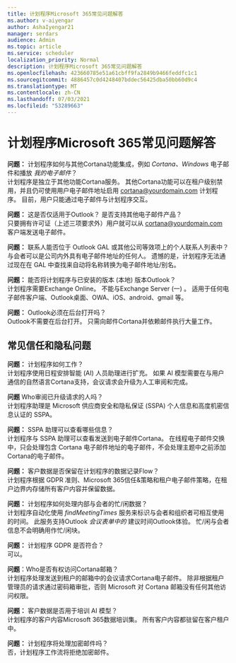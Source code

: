 ```yaml
---
title: 计划程序Microsoft 365常见问题解答
ms.author: v-aiyengar
author: AshaIyengar21
manager: serdars
audience: Admin
ms.topic: article
ms.service: scheduler
localization_priority: Normal
description: 计划程序Microsoft 365常见问题解答
ms.openlocfilehash: 423660785e51a61cbff9fa2849b9466feddfc1c1
ms.sourcegitcommit: 4886457c0d4248407bddec56425dba50bb60d9c4
ms.translationtype: MT
ms.contentlocale: zh-CN
ms.lasthandoff: 07/03/2021
ms.locfileid: "53289663"
---
```

# <a name="scheduler-for-microsoft-365-faqs"></a>计划程序Microsoft 365常见问题解答

**问题：** 计划程序如何与其他Cortana功能集成，例如 *Cortana、Windows* 电子邮件和播放 *我的电子邮件*？</br>
计划程序是独立于其他功能Cortana服务。 其他Cortana功能可以在租户级别禁用，并且仍可使用用户电子邮件地址启用 cortana@yourdomain.com 计划程序。 目前，用户只能通过电子邮件与计划程序交互。

**问题：** 这是否仅适用于Outlook？ 是否支持其他电子邮件产品？</br>
只要拥有许可证（上述三项要求外）用户就可以从 cortana@yourdomain.com 客户端发送电子邮件。

**问题：** 联系人能否位于 Outlook GAL 或其他公司等效项上的个人联系人列表中？</br>
与会者可以是公司内外具有电子邮件地址的任何人。 遗憾的是，计划程序无法通过现在在 GAL 中查找来自动将名称转换为电子邮件地址/别名。

**问题：** 能否将计划程序与已安装的版本 (本地) 版本Outlook？</br>
计划程序需要Exchange Online。 不能与Exchange Server (一) 。 适用于任何电子邮件客户端、Outlook桌面、OWA、iOS、android、gmail 等。

**问题：** Outlook必须在后台打开吗？</br>
Outlook不需要在后台打开。 只需向邮件Cortana并依赖邮件执行大量工作。

## <a name="frequently-asked-trust-and-privacy-questions"></a>常见信任和隐私问题

**问题：** 计划程序如何工作？</br>
计划程序使用日程安排智能 (AI) 人员助理进行扩充。 如果 AI 模型需要在与用户通信的自然语言Cortana支持，会议请求会升级为人工审阅和完成。

**问题** Who审阅已升级请求的人吗？ </br>
计划程序助理是 Microsoft 供应商安全和隐私保证 (SSPA) 个人信息和高度机密信息认证的 SSPA。

**问题：** SSPA 助理可以查看哪些信息？</br>
计划程序与 SSPA 助理可以查看发送到电子邮件Cortana。 在线程电子邮件交换中，只会处理包含 Cortana 电子邮件地址的电子邮件，不会处理主题中之前添加Cortana的电子邮件。

**问题：** 客户数据是否保留在计划程序的数据记录Flow？ </br>
计划程序根据 GDPR 准则、Microsoft 365信任&策略和租户电子邮件策略，在租户边界内存储所有客户内容并保留数据。

**问题：** 计划程序如何处理内部与会者的忙/闲数据？ </br>
计划程序自动化使用 *findMeetingTimes* 服务来标识与会者和组织者可相互使用的时间。 此服务支持Outlook *会议表单中的* 建议时间Outlook体验。 忙/闲与会者信息不会明确用作忙/闲块。

**问题：** 计划程序 GDPR 是否符合？ </br>
可以。

**问题**：Who是否有权访问Cortana邮箱？ </br>
计划程序处理发送到租户的邮箱中的会议请求Cortana电子邮件。 除非根据租户管理员的请求通过密码箱审批，否则 Microsoft 对 Cortana 邮箱没有任何其他访问权限。

**问题：** 客户数据是否用于培训 AI 模型？</br>
计划程序的客户内容Microsoft 365数据培训集。 所有客户内容都驻留在客户租户中。

**问题：** 计划程序将处理加密邮件吗？</br>
否，计划程序工作流将拒绝加密邮件。
